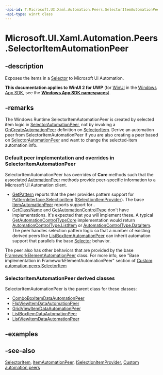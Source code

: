 ```yaml
---
-api-id: T:Microsoft.UI.Xaml.Automation.Peers.SelectorItemAutomationPeer
-api-type: winrt class
---
```


<!-- Class syntax.
public class SelectorItemAutomationPeer : Windows.UI.Xaml.Automation.Peers.ItemAutomationPeer, Windows.UI.Xaml.Automation.Peers.ISelectorItemAutomationPeer, Windows.UI.Xaml.Automation.Provider.ISelectionItemProvider
-->

# Microsoft.UI.Xaml.Automation.Peers.SelectorItemAutomationPeer

## -description
Exposes the items in a [Selector](../microsoft.ui.xaml.controls.primitives/selector.md) to Microsoft UI Automation.

**This documentation applies to WinUI 2 for UWP** (for [WinUI](/windows/apps/winui/winui3/) in the [Windows App SDK](/windows/apps/windows-app-sdk/), see the **[Windows App SDK namespaces](/windows/windows-app-sdk/api/winrt/)**).

## -remarks
The Windows Runtime  SelectorItemAutomationPeer is created by selected item logic in [SelectorAutomationPeer](selectorautomationpeer.md), not by invoking a [OnCreateAutomationPeer](../microsoft.ui.xaml/uielement_oncreateautomationpeer_1478162674.md) definition on [SelectorItem](../microsoft.ui.xaml.controls.primitives/selectoritem.md). Derive an automation peer from SelectorItemAutomationPeer if you are also creating a peer based on [SelectorAutomationPeer](selectorautomationpeer.md) and want to change the selected-item automation info.

### Default peer implementation and overrides in **SelectorItemAutomationPeer**

SelectorItemAutomationPeer has overrides of **Core** methods such that the associated [AutomationPeer](automationpeer.md) methods provide peer-specific information to a Microsoft UI Automation client.

+ [GetPattern](automationpeer_getpattern_1700082720.md) reports that the peer provides pattern support for [PatternInterface.SelectionItem](patterninterface.md) ([ISelectionItemProvider](../microsoft.ui.xaml.automation.provider/iselectionitemprovider.md)). The base [ItemAutomationPeer](itemautomationpeer.md) reports support for .
+ [GetClassName](automationpeer_getclassname_614238974.md) and [GetAutomationControlType](automationpeer_getautomationcontroltype_1156384152.md) don't have implementations. It's expected that you will implement these. A typical [GetAutomationControlTypeCore](automationpeer_getautomationcontroltypecore_1718556232.md) implementation would return [AutomationControlType.ListItem](automationcontroltype.md) or [AutomationControlType.DataItem](automationcontroltype.md).
The peer handles selection pattern logic so that a number of existing derived peers like [ListBoxItemAutomationPeer](listboxitemautomationpeer.md) can inherit automation support that parallels the base [Selector](../microsoft.ui.xaml.controls.primitives/selector.md) behavior.

The peer also has other behaviors that are provided by the base [FrameworkElementAutomationPeer](frameworkelementautomationpeer.md) class. For more info, see "Base implementation in FrameworkElementAutomationPeer" section of [Custom automation peers](/windows/uwp/accessibility/custom-automation-peers).[SelectorItem](../microsoft.ui.xaml.controls.primitives/selectoritem.md)

### **SelectorItemAutomationPeer** derived classes

SelectorItemAutomationPeer is the parent class for these classes:
+ [ComboBoxItemDataAutomationPeer](comboboxitemdataautomationpeer.md)
+ [FlipViewItemDataAutomationPeer](flipviewitemdataautomationpeer.md)
+ [GridViewItemDataAutomationPeer](gridviewitemdataautomationpeer.md)
+ [ListBoxItemDataAutomationPeer](listboxitemdataautomationpeer.md)
+ [ListViewItemDataAutomationPeer](listviewitemdataautomationpeer.md)


## -examples

## -see-also
[SelectorItem](../microsoft.ui.xaml.controls.primitives/selectoritem.md), [ItemAutomationPeer](itemautomationpeer.md), [ISelectionItemProvider](../microsoft.ui.xaml.automation.provider/iselectionitemprovider.md), [Custom automation peers](/windows/uwp/accessibility/custom-automation-peers)
